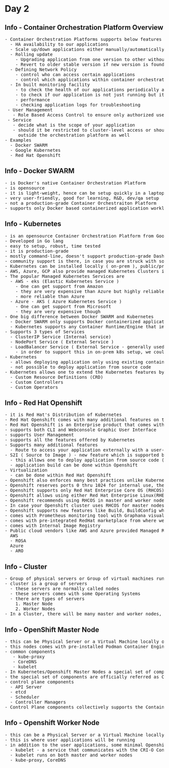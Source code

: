 # Day 2

## Info - Container Orchestration Platform Overview
<pre>
- Container Orchestration Platforms supports below features
  - HA availability to our applications
  - Scale up/down applications either manually/automatically based on traffic or rules
  - Rolling update
    - Upgrading application from one version to other without any down time
    - Revert to older stable version if new version is found to be unstable or faulty
  - Defining Network Policy
    - control who can access certain applications
    - control which applications within container orchestration can access other applications running in container orchestration platform
  - In built monitoring facility
    - to check the health of our applications periodically and repair them when required
    - to check if our application is not just running but it is also responding
    - performance
    - checking application logs for troubleshooting
 - User Management
   - Role Based Access Control to ensure only authorized users can access your applications securely
 - Service
   - decide what is the scope of your application
   - should it be restricted to cluster-level access or should it be accessible 
     outside the orchestration platform as well  
- Examples
  - Docker SWARM
  - Google Kubernetes
  - Red Hat Openshift
</pre>

## Info - Docker SWARM
<pre>
- is Docker's native Container Orchestration Platform
- is opensource
- it is light-weight, hence can be setup quickly in a laptop/desktop with normal system configuration
- very user-friendly, good for learning, R&D, dev/qa setup
- not a production-grade Container Orchestraiton Platform
- supports only Docker based containerized application workloads
</pre>

## Info - Kubernetes
<pre>
- is an opensource Container Orchestration Platform from Google
- Developed in Go lang
- easy to setup, robust, time tested
- it is production-grade
- mostly command-line, doesn't support production-grade Dashboard
- community support is there, in case you are struck with some production issues
- Kubernetes can be installed locally ( on-prem ), public/private/hybrid clouds
- AWS, Azure, GCP also provide managed Kubernetes Clusters in their public cloud
- The popular Managed Kubernetes Services are
  - AWS - eks (Elastic Kubernetes Service )
    - One can get support from Amazon 
    - they are very expensive than Azure but highly reliable
    - more reliable than Azure
  - Azure - AKS ( Azure Kubernetes Service )
    - One can get support from Microsoft
    - they are very expensive though
- One big difference between Docker SWARM and Kubernetes
  - Docker SWARM only supports Docker containerized application workloads
  - Kubernetes supports any Container Runtime/Engine that implements the CRI
- Supports 3 types of Services
  - ClusterIP Service (Internal service)
  - NodePort Service ( External Service )
  - LoadBalancer Service ( External Service - generally used in public cloud environments like eks/aks )
    - in order to support this in on-prem k8s setup, we could use Metallb operator
- Kubernetes 
  - allows deploying application only using existing container images
  - not possible to deploy application from source code
- Kubernetes allows one to extend the Kubernetes features by 
  - Custom Resource Definitions (CRD)
  - Custom Controllers
  - Custom Operators
</pre>

## Info - Red Hat Openshift
<pre>
- it is Red Hat's Distribution of Kubernetes
- Red Hat Openshift comes with many additional features on top of Kubernetes
- Red Hat Openshift is an Enterprise product that comes with commercial license when used for profit
- supports both CLI and Webconsole Graphic User Interface
- supports User Management
- supports all the features offered by Kubernetes
- Supports many additional features
  - Route to access your application externally with a user-friendly url
- S2I ( Source to Image ) - new feature which is supported by Openshift and not available in Kubernetes
  - this allows one to deploy application from source code ( GitHub, GitLab, etc )
  - application build can be done within Openshift
- Virtualization 
  - can be done within Red Hat Openshift
- Openshift also enforces many best practices unlike Kubernetes
- Openshift reserves ports 0 thru 1024 for internal use, they are not available for user applications
- Openshift supports only Red Hat Enterprise Core OS (RHCOS) in Openshift master nodes
- Openshift allows using either Red Hat Enterprise Linux(RHEL) or RHCOS in Openshift worker nodes
- Openshift recommends using RHCOS in master and worker nodes
- In case your Openshift cluster uses RHCOS for master nodes and RHEL in worker nodes, then upgrading Openshift from webconsole or using oc command will not work
- Openshift supports new features like Build, BuildConfig which aren't supported by Kubernetes 
- comes with Prometheus monitoring tool with Graphana visual dashboards pre-integrated
- comes with pre-integrated RedHat marketplace from where we could selectively install additional operators
- comes with Internal Image Registry
- Public cloud vendors like AWS and Azure provided Managed Red Hat Openshift clusters
  AWS
  - ROSA
  Azure
  - ARO
</pre>

## Info - Cluster
<pre>
- Group of physical servers or Group of virtual machines running locally, or a group of ec2 instances running in public AWS cloud
- cluster is a group of servers
  - these servers are normally called nodes
  - these servers comes with some Operating Systems
  - there are types of servers
    1. Master Node
    2. Worker Nodes
- In a Cluster, there will be many master and worker nodes, put together they are called cluster
</pre>

## Info - OpenShift Master Node
<pre>
- this can be Physical Server or a Virtual Machine locally or on cloud with RHCOS Operating System installed in it
- this nodes comes with pre-installed Podman Container Engine and CRI-O container runtime
- common components 
   - kube-proxy
   - CoreDNS
   - kubelet 
- In Kubernetes/Openshift Master Nodes a special set of components will be running 
- the special set of components are officially referred as Control Plan Components
- control plane components
  - API Server
  - etcd  
  - Scheduler
  - Controller Managers
- Control Plane components collectively supports the Container Orchestration features
</pre>

## Info - Openshift Worker Node
<pre>
- this can be a Physical Server or a Virtual Machine locally or on cloud with either RHEL or RHCOS Operating System installed in it 
- this is where user applications will be running
- in addition to the user applications, some minimal Openshift common components also runs there
  - kubelet - a service that communicates with the CRI-O Container Runtime via the CRI interface
  - kubelet runs on both master and worker nodes
  - kube-proxy, CoreDNS
</pre>
